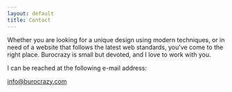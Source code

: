 ```yaml
---
layout: default
title: Contact
---
```

Whether you are looking for a unique design using modern techniques, or in need of a website that follows the latest web standards, you've come to the right place. Burocrazy is small but devoted, and I love to work with you.

I can be reached at the following e-mail address:

<info@burocrazy.com>
